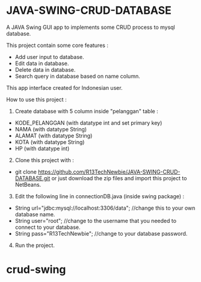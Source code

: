 # JAVA-SWING-CRUD-DATABASE
A JAVA Swing GUI app to implements some CRUD process to mysql database.

This project contain some core features :
- Add user input to database.
- Edit data in database.
- Delete data in database.
- Search query in database based on name column.

This app interface created for Indonesian user.

How to use this project :
1. Create database with 5 column inside "pelanggan" table :
  - KODE_PELANGGAN (with datatype int and set primary key)
  - NAMA (with datatype String)
  - ALAMAT (with datatype String)
  - KOTA (with datatype String)
  - HP (with datatype int)

2. Clone this project with :
  - git clone https://github.com/R13TechNewbie/JAVA-SWING-CRUD-DATABASE.git
  or just download the zip files and import this project to NetBeans.
  
3. Edit the following line in connectionDB.java (inside swing package) :
  - String url="jdbc:mysql://localhost:3306/data"; //change this to your own database name.
  - String user="root"; //change to the username that you needed to connect to your database.
  - String pass="R13TechNewbie"; //change to your database password.
  
4. Run the project.
# crud-swing
